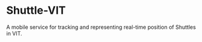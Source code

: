 # Shuttle-VIT
A mobile service for tracking and representing real-time position of Shuttles in VIT.
